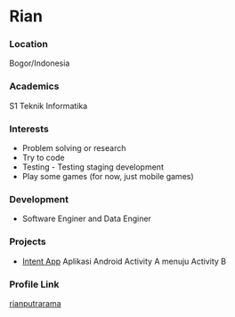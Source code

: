 # Rian

### Location

Bogor/Indonesia

### Academics

S1 Teknik Informatika 

### Interests

- Problem solving or research
- Try to code
- Testing - Testing staging development
- Play some games (for now, just mobile games)

### Development

- Software Enginer and Data Enginer

### Projects

- [Intent App](https://github.com/rianputrarama/Intent-App) Aplikasi Android Activity A menuju Activity B

### Profile Link

[rianputrarama](https://github.com/rianputrarama)
